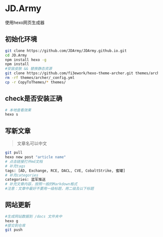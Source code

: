 # JD.Army
使用hexo网页生成器
## 初始化环境
```bash
git clone https://github.com/JDArmy/JDArmy.github.io.git
cd JD.Army
npm install hexo -g
npm install
#安装皮肤 && 替换静态资源
git clone https://github.com/fi3ework/hexo-theme-archer.git themes/archer --depth=1
rm -rf themes/archer/_config.yml
cp -r CopyToThemes/* themes/
```
## check是否安装正确
```bash
# 本地查看效果
hexo s
```
## 写新文章
> 文章名可以中文
```bash
git pull
hexo new post "article name"
# 点击链接打开md文档
# 补充tags
tags: [AD, Exchange, RCE, DACL, CVE, CobaltStrike, 蜜罐]
# 补充categories
categories: 蓝军推送
# 补充文章内容，按照一般的Markdown格式
#注意：文章中最好不要用一级标题，用二级及以下标题

```
## 网站更新
```bash
#生成网站数据到 /docs 文件夹中
hexo g
#提交到仓库
git push
```
